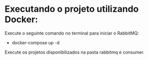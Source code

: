 # Executando o projeto utilizando Docker:

Execute o seguinte comando no terminal para iniciar o RabbitMQ:

- docker-compose up -d

Execute os projetos disponibilizados na pasta rabbitmq e consumer.
